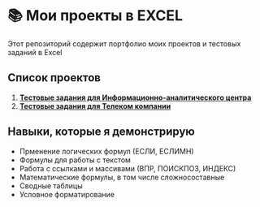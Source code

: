 # 📚 Мои проекты в EXCEL

Этот репозиторий содержит портфолио моих проектов и тестовых заданий в Excel
## Список проектов

1.  **[Тестовые задания для Информационно-аналитического центра](./test-task-IAC)**
2.  **[Тестовые задания для Телеком компании](./test-task-telecom)** 

## Навыки, которые я демонстрирую

*   Прменение логических формул (ЕСЛИ, ЕСЛИМН)
*   Формулы для работы с текстом
*   Работа с ссылками и массивами (ВПР, ПОИСКПОЗ, ИНДЕКС)
*   Математические формулы, в том числе сложносоставные
*   Сводные таблицы
*   Условное форматирование
